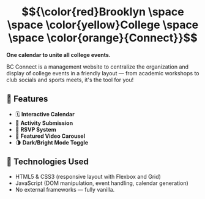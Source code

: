 # $${\color{red}Brooklyn \space \space \color{yellow}College \space \space \color{orange}{Connect}}$$	


**One calendar to unite all college events.**

BC Connect is a management website to centralize the organization and display of college events in a friendly layout — from academic workshops to club socials and sports meets, it's the tool for you!



## 🚀 Features

- 🗓️ **Interactive Calendar**
- 📝 **Activity Submission**
- 📩 **RSVP System**
- 🎥 **Featured Video Carousel**
- 🌗 **Dark/Bright Mode Toggle**
  
## 🔨 Technologies Used

- HTML5 & CSS3 (responsive layout with Flexbox and Grid)
- JavaScript (DOM manipulation, event handling, calendar generation)
- No external frameworks — fully vanilla.
